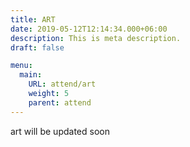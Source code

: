 ```yaml
---
title: ART
date: 2019-05-12T12:14:34.000+06:00
description: This is meta description.
draft: false

menu:
  main:
    URL: attend/art
    weight: 5
    parent: attend
---
```

art will be updated soon
